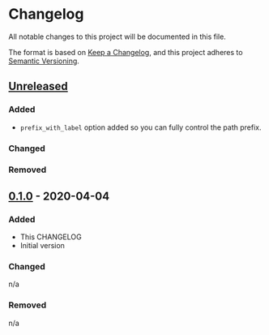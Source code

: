 # Changelog

All notable changes to this project will be documented in this file.

The format is based on [Keep a Changelog](https://keepachangelog.com/en/1.0.0/),
and this project adheres to [Semantic Versioning](https://semver.org/spec/v2.0.0.html).

## [Unreleased]

### Added

- `prefix_with_label` option added so you can fully control the path prefix.

### Changed
### Removed

## [0.1.0] - 2020-04-04

### Added

- This CHANGELOG
- Initial version

### Changed

n/a

### Removed

n/a

[Unreleased]: https://gitlab.com/guardianproject-ops/terraform-aws-ssm-param-store-iam/compare/0.1.0...HEAD
[0.1.0]: https://gitlab.com/guardianproject-ops/terraform-aws-ssm-param-store-iam/tag/0.1.0

